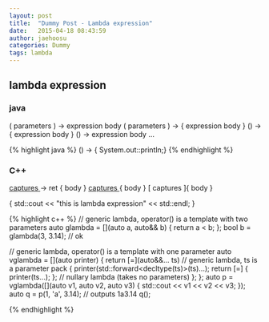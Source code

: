 ```yaml
---
layout: post
title:  "Dummy Post - Lambda expression"
date:   2015-04-18 08:43:59
author: jaehoosu
categories: Dummy
tags: lambda
---
```


## lambda expression

### java

( parameters ) -> expression body
( parameters ) -> { expression body }
() -> { expression body }
() -> expression body
...

{% highlight java %}
  () -> { System.out::println;}
{% endhighlight %}

  
### C++

[ captures ]( params ) -> ret { body }
[ captures ]( params ) { body }
[ captures ]{ body }

[](){ std::cout << "this is lambda expression" << std::endl; }
 
{% highlight c++ %}
// generic lambda, operator() is a template with two parameters
auto glambda = [](auto a, auto&& b) { return a < b; };
bool b = glambda(3, 3.14); // ok
 
// generic lambda, operator() is a template with one parameter
auto vglambda = [](auto printer) {
    return [=](auto&&... ts) // generic lambda, ts is a parameter pack
    { 
        printer(std::forward<decltype(ts)>(ts)...);
        return [=] { printer(ts...); }; // nullary lambda (takes no parameters)
    };
};
auto p = vglambda([](auto v1, auto v2, auto v3) { std::cout << v1 << v2 << v3; });
auto q = p(1, 'a', 3.14); // outputs 1a3.14
q();  

{% endhighlight %}
